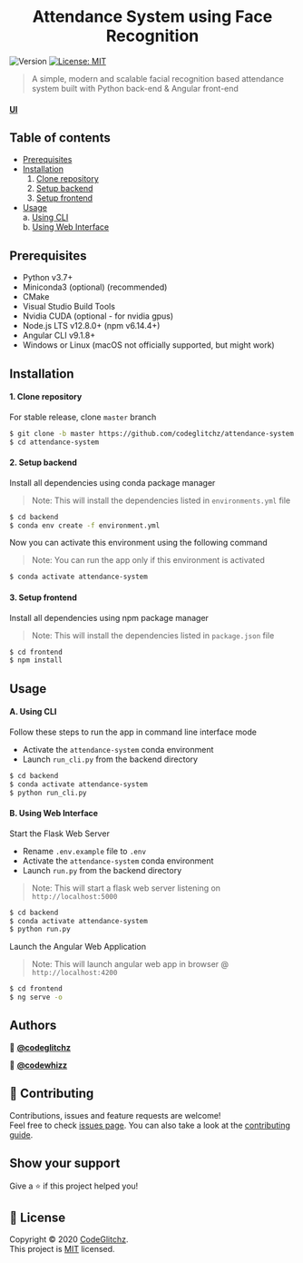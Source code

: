<h1 align="center">Attendance System using Face Recognition</h1>
<p>
  <img alt="Version" src="https://img.shields.io/badge/version-1.0.0-blue.svg?cacheSeconds=2592000" />
  <a href="https://github.com/codeglitchz/attendance-system/blob/master/LICENSE" target="_blank">
    <img alt="License: MIT" src="https://img.shields.io/github/license/codeglitchz/attendance-system" />
  </a>
</p>

> A simple, modern and scalable facial recognition based attendance system 
> built with Python back-end & Angular front-end

#### [UI](https://github.com/codeglitchz/attendance-system/blob/master/sample/ui.gif)

## Table of contents
* [Prerequisites](#prerequisites)
* [Installation](#installation)
    1. [Clone repository](#1-clone-repository)
    2. [Setup backend](#2-setup-backend)
    3. [Setup frontend](#3-setup-frontend)
* [Usage](#usage)\
    a. [Using CLI](#a-using-cli)\
    b. [Using Web Interface](#b-using-web-interface)

## Prerequisites

* Python v3.7+
* Miniconda3 (optional) (recommended)
* CMake
* Visual Studio Build Tools
* Nvidia CUDA (optional - for nvidia gpus)
* Node.js LTS v12.8.0+ (npm v6.14.4+)
* Angular CLI v9.1.8+
* Windows or Linux (macOS not officially supported, but might work)

## Installation

#### 1. Clone repository
For stable release, clone `master` branch
```sh
$ git clone -b master https://github.com/codeglitchz/attendance-system.git
$ cd attendance-system
```
#### 2. Setup backend

Install all dependencies using conda package manager
> Note: This will install the dependencies listed in `environments.yml` file
```sh
$ cd backend
$ conda env create -f environment.yml
```
Now you can activate this environment using the following command
> Note: You can run the app only if this environment is activated
```sh
$ conda activate attendance-system
```

#### 3. Setup frontend
Install all dependencies using npm package manager
> Note: This will install the dependencies listed in `package.json` file
```sh
$ cd frontend
$ npm install
```

## Usage

#### A. Using CLI
Follow these steps to run the app in command line interface mode
* Activate the `attendance-system` conda environment
* Launch `run_cli.py` from the backend directory
```sh
$ cd backend
$ conda activate attendance-system
$ python run_cli.py
```

#### B. Using Web Interface
Start the Flask Web Server 
* Rename `.env.example` file to `.env`
* Activate the `attendance-system` conda environment
* Launch `run.py` from the backend directory
> Note: This will start a flask web server listening on `http://localhost:5000`
```sh
$ cd backend
$ conda activate attendance-system
$ python run.py
```
Launch the Angular Web Application
> Note: This will launch angular web app in browser @ `http://localhost:4200`
```sh
$ cd frontend
$ ng serve -o
```

## Authors

👤 [**@codeglitchz**](https://github.com/codeglitchz)

👤 [**@codewhizz**](https://github.com/codewhizz)

## 🤝 Contributing

Contributions, issues and feature requests are welcome!<br />Feel free to check [issues page](https://github.com/codeglitchz/attendance-system/issues). You can also take a look at the [contributing guide](https://github.com/codeglitchz/attendance-system/blob/master/CONTRIBUTING.md).

## Show your support

Give a ⭐️ if this project helped you!

## 📝 License

Copyright © 2020 [CodeGlitchz](https://github.com/codeglitchz). <br />
This project is [MIT](https://github.com/codeglitchz/attendance-system/blob/master/LICENSE) licensed.
